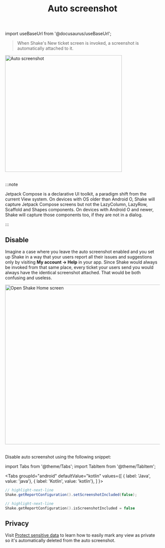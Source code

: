 ﻿---
id: auto-screenshot
title: Auto screenshot
---
import useBaseUrl from '@docusaurus/useBaseUrl';

> When Shake's New ticket screen is invoked, a screenshot is automatically attached to it.

<table class="media-container media-container-highlighted mt-50 mb-40">
<img
  alt="Auto screenshot"
  width="380"
  src={useBaseUrl('img/phone-auto-screenshot@2x.png')}
/>
</table>

:::note

Jetpack Compose is a declarative UI toolkit, a paradigm shift from the current View system.
On devices with OS older than Android O, Shake will capture Jetpack Compose screens but not the LazyColumn, LazyRow, Scaffold and Shapes components.
On devices with Android O and newer, Shake will capture those components too, if they are not in a dialog.

:::

## Disable

Imagine a case where you leave the auto screenshot enabled and you set up Shake in a way that your users report all their issues and suggestions
only by visiting **My account → Help** in your app. Since Shake would always be invoked from that same place, every ticket your users send you
would always have the identical screenshot attached. That would be both confusing and useless.

<table class="media-container mt-40 mb-40">
<img
  alt="Open Shake Home screen"
  width="520"
  src={useBaseUrl('screens/open-shake-home-screen@2x.png')}
/>
</table>

Disable auto screenshot using the following snippet:

import Tabs from '@theme/Tabs';
import TabItem from '@theme/TabItem';

<Tabs
  groupId="android"
  defaultValue="kotlin"
  values={[
    { label: 'Java', value: 'java'},
    { label: 'Kotlin', value: 'kotlin'},
  ]
}>

<TabItem value="java">

```java title="App.java"
// highlight-next-line
Shake.getReportConfiguration().setScreenshotIncluded(false);
```

</TabItem>

<TabItem value="kotlin">

```kotlin title="App.kt"
// highlight-next-line
Shake.getReportConfiguration().isScreenshotIncluded = false
```

</TabItem>
</Tabs>

## Privacy
Visit [Protect sensitive data](/android/configuration-and-data/manage-sensitive-data/#views) to learn
how to easily mark any view as private so it's automatically deleted from the auto screenshot.